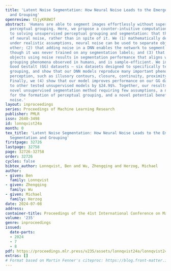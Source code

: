 ```yaml
---
title: 'Latent Noise Segmentation: How Neural Noise Leads to the Emergence of Segmentation
  and Grouping'
openreview: tSjyKR8WIf
abstract: 'Humans are able to segment images effortlessly without supervision using
  perceptual grouping. Here, we propose a counter-intuitive computational approach
  to solving unsupervised perceptual grouping and segmentation: that they arise <em>because</em>
  of neural noise, rather than in spite of it. We (1) mathematically demonstrate that
  under realistic assumptions, neural noise can be used to separate objects from each
  other; (2) that adding noise in a DNN enables the network to segment images even
  though it was never trained on any segmentation labels; and (3) that segmenting
  objects using noise results in segmentation performance that aligns with the perceptual
  grouping phenomena observed in humans, and is sample-efficient. We introduce the
  Good Gestalt (GG) datasets — six datasets designed to specifically test perceptual
  grouping, and show that our DNN models reproduce many important phenomena in human
  perception, such as illusory contours, closure, continuity, proximity, and occlusion.
  Finally, we (4) show that our model improves performance on our GG datasets compared
  to other tested unsupervised models by $24.9$%. Together, our results suggest a
  novel unsupervised segmentation method requiring few assumptions, a new explanation
  for the formation of perceptual grouping, and a novel potential benefit of neural
  noise.'
layout: inproceedings
series: Proceedings of Machine Learning Research
publisher: PMLR
issn: 2640-3498
id: lonnqvist24a
month: 0
tex_title: 'Latent Noise Segmentation: How Neural Noise Leads to the Emergence of
  Segmentation and Grouping'
firstpage: 32726
lastpage: 32758
page: 32726-32758
order: 32726
cycles: false
bibtex_author: Lonnqvist, Ben and Wu, Zhengqing and Herzog, Michael
author:
- given: Ben
  family: Lonnqvist
- given: Zhengqing
  family: Wu
- given: Michael
  family: Herzog
date: 2024-07-08
address:
container-title: Proceedings of the 41st International Conference on Machine Learning
volume: '235'
genre: inproceedings
issued:
  date-parts:
  - 2024
  - 7
  - 8
pdf: https://proceedings.mlr.press/v235/assets/lonnqvist24a/lonnqvist24a.pdf
extras: []
# Format based on Martin Fenner's citeproc: https://blog.front-matter.io/posts/citeproc-yaml-for-bibliographies/
---
```

